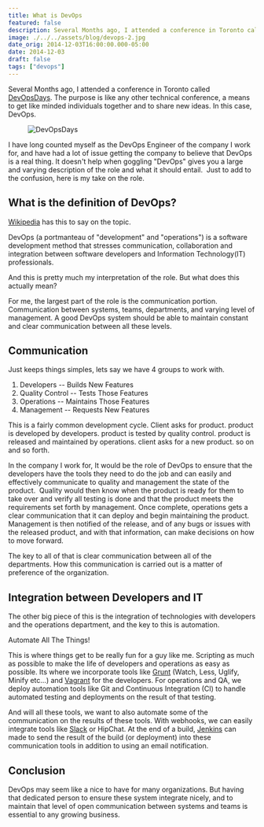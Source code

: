 ```yaml
---
title: What is DevOps
featured: false
description: Several Months ago, I attended a conference in Toronto called DevOpsDays. The purpose is like any other technical conference, ameans to get like minded individuals together and to share new ideas. In thiscase, DevOps.I have long counted myself as the DevOps Engineer of the company I work for, andhave had a lot of issue getting the company to believe that DevOps is a realthing. It doesn't help when goggling "DevOps" gives you a large and varyingdescription of the r
image: ./../../assets/blog/devops-2.jpg
date_orig: 2014-12-03T16:00:00.000-05:00
date: 2014-12-03
draft: false
tags: ["devops"]
---
```


Several Months ago, I attended a conference in Toronto called [DevOpsDays](http://devopsdays.org/). The purpose is like any other technical conference, a means to get like minded individuals together and to share new ideas. In this case, DevOps.

<figure class="kg-card kg-image-card"><img src="https://s3.amazonaws.com/christophervachon/articles/2014/12/banner_DevOpsDays.jpg" class="kg-image" alt="DevOpsDays" loading="lazy"></figure>

I have long counted myself as the DevOps Engineer of the company I work for, and have had a lot of issue getting the company to believe that DevOps is a real thing. It doesn't help when goggling "DevOps" gives you a large and varying description of the role and what it should entail.  Just to add to the confusion, here is my take on the role.

## What is the definition of DevOps?

[Wikipedia](http://en.wikipedia.org/wiki/DevOps) has this to say on the topic.

DevOps (a portmanteau of "development" and "operations") is a software development method that stresses communication, collaboration and integration between software developers and Information Technology(IT) professionals.

And this is pretty much my interpretation of the role. But what does this actually mean?

For me, the largest part of the role is the communication portion. Communication between systems, teams, departments, and varying level of management. A good DevOps system should be able to maintain constant and clear communication between all these levels.

## Communication

Just keeps things simples, lets say we have 4 groups to work with.

1.  Developers -- Builds New Features
2.  Quality Control -- Tests Those Features
3.  Operations -- Maintains Those Features
4.  Management -- Requests New Features

This is a fairly common development cycle. Client asks for product. product is developed by developers. product is tested by quality control. product is released and maintained by operations. client asks for a new product. so on and so forth.

In the company I work for, It would be the role of DevOps to ensure that the developers have the tools they need to do the job and can easily and effectively communicate to quality and management the state of the product.  Quality would then know when the product is ready for them to take over and verify all testing is done and that the product meets the requirements set forth by management. Once complete, operations gets a clear communication that it can deploy and begin maintaining the product. Management is then notified of the release, and of any bugs or issues with the released product, and with that information, can make decisions on how to move forward.

The key to all of that is clear communication between all of the departments. How this communication is carried out is a matter of preference of the organization.

## Integration between Developers and IT

The other big piece of this is the integration of technologies with developers and the operations department, and the key to this is automation.

Automate All The Things!

This is where things get to be really fun for a guy like me. Scripting as much as possible to make the life of developers and operations as easy as possible. Its where we incorporate tools like [Grunt](http://gruntjs.com/) (Watch, Less, Uglify, Minify etc...) and [Vagrant](https://www.vagrantup.com/) for the developers. For operations and QA, we deploy automation tools like Git and Continuous Integration (CI) to handle automated testing and deployments on the result of that testing.

And will all these tools, we want to also automate some of the communication on the results of these tools. With webhooks, we can easily integrate tools like [Slack](http://slack.com/) or HipChat. At the end of a build, [Jenkins](http://jenkins-ci.org/) can made to send the result of the build (or deployment) into these communication tools in addition to using an email notification.

## Conclusion

DevOps may seem like a nice to have for many organizations. But having that dedicated person to ensure these system integrate nicely, and to maintain that level of open communication between systems and teams is essential to any growing business.

